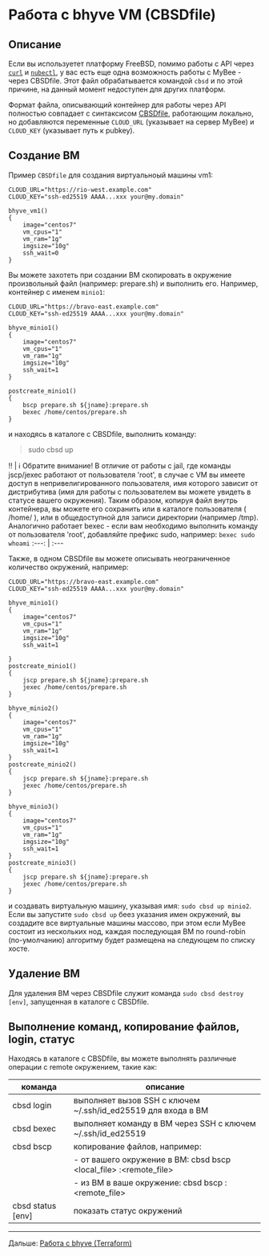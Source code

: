 # Работа с bhyve VM (CBSDfile)

## Описание

Если вы используетет платформу FreeBSD, помимо работы с API через [`curl`](bhyve_curl.md) и [`nubectl`](bhyve_nubectl.md), у вас есть еще одна возможность работы с MyBee - через CBSDfile. Этот файл обрабатывается командой `cbsd` и по этой причине,
на данный момент недоступен для других платформ.

Формат файла, описывающий контейнер для работы через API полностью совпадает с синтаксисом <a target="_blank" href="https://www.bsdstore.ru/en/cbsdfile.html">CBSDfile</a>, работающим локально, но добавляются переменные
`CLOUD_URL` (указывает на сервер MyBee) и `CLOUD_KEY` (указывает путь к pubkey).

## Создание ВМ

Пример `CBSDfile` для создания виртуальноый машины vm1:

```
CLOUD_URL="https://rio-west.example.com"
CLOUD_KEY="ssh-ed25519 AAAA...xxx your@my.domain"

bhyve_vm1()
{
	image="centos7"
	vm_cpus="1"
	vm_ram="1g"
	imgsize="10g"
	ssh_wait=0
}
```

Вы можете захотеть при создании ВМ скопировать в окружение произвольный файл (например: prepare.sh) и выполнить его. Например, контейнер с именем `minio1`:
```
CLOUD_URL="https://bravo-east.example.com"
CLOUD_KEY="ssh-ed25519 AAAA...xxx your@my.domain"

bhyve_minio1()
{
	image="centos7"
	vm_cpus="1"
	vm_ram="1g"
	imgsize="10g"
	ssh_wait=1
}

postcreate_minio1()
{
	bscp prepare.sh ${jname}:prepare.sh
	bexec /home/centos/prepare.sh
}
```

и находясь в каталоге с CBSDfile, выполнить команду:
> sudo cbsd up

:bangbang: | :information_source: Обратите внимание! В отличие от работы с jail, где команды jscp/jexec работают от пользователя 'root', в случае с VM вы имеете доступ в непривелигированного пользователя, имя
которого зависит от дистрибутива (имя для работы с пользователем вы можете увидеть в статусе вашего окружения). Таким образом, копируя файл внутрь контейнера, вы можете его сохранить или в каталоге пользователя ( /home/<user> ),
или в общедоступной для записи директории (например /tmp). Аналогично работает bexec - если вам необходимо выполнить команду от пользователя 'root', добавляйте префикс sudo, например: `bexec sudo whoami`
:---: | :---

Также, в одном CBSDfile вы можете описывать неограниченное количество окружений, например:
```
CLOUD_URL="https://bravo-east.example.com"
CLOUD_KEY="ssh-ed25519 AAAA...xxx your@my.domain"

bhyve_minio1()
{
	image="centos7"
	vm_cpus="1"
	vm_ram="1g"
	imgsize="10g"
	ssh_wait=1

}
postcreate_minio1()
{
	jscp prepare.sh ${jname}:prepare.sh
	jexec /home/centos/prepare.sh
}

bhyve_minio2()
{
	image="centos7"
	vm_cpus="1"
	vm_ram="1g"
	imgsize="10g"
	ssh_wait=1
}
postcreate_minio2()
{
	jscp prepare.sh ${jname}:prepare.sh
	jexec /home/centos/prepare.sh
}

bhyve_minio3()
{
	image="centos7"
	vm_cpus="1"
	vm_ram="1g"
	imgsize="10g"
	ssh_wait=1
}
postcreate_minio3()
{
	jscp prepare.sh ${jname}:prepare.sh
	jexec /home/centos/prepare.sh
}
```

и создавать виртуальную машину, указывая имя: `sudo cbsd up minio2`. Если вы запустите `sudo cbsd up` беез указания имен окружений, вы создадите все виртуальные машины массово, при этом если MyBee состоит из нескольких нод, каждая последующая ВМ по round-robin (по-умолчанию) алгоритму будет размещена на следующем по списку хосте.

## Удаление ВМ

Для удаления ВМ через CBSDfile служит команда `sudo cbsd destroy [env]`, запущенная в каталоге с CBSDfile.

## Выполнение команд, копирование файлов, login, статус

Находясь в каталоге с CBSDfile, вы можете выполнять различные операции с remote окружением, такие как:

|      команда      |  описание                                                                 |
| ----------------- | ------------------------------------------------------------------------- |
| cbsd login        | выполняет вызов SSH с ключем ~/.ssh/id_ed25519 для входа в ВМ             |
| cbsd bexec <cmd>  | выполняет команду <cmd> в ВМ через SSH с ключем ~/.ssh/id_ed25519         |
| cbsd bscp         | копирование файлов, например:                                             |
|                   |  - от вашего окружение в ВМ: cbsd bscp <local_file> <env>:<remote_file>   |
|                   |  - из ВМ в ваше окружение: cbsd bscp <env>:<remote_file> <local-file>     |
| cbsd status [env] | показать статус окружений                                                 |

---

Дальше: [Работа с bhyve (Terraform)](bhyve_terraform.md)


